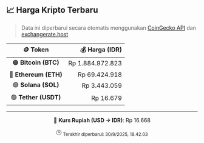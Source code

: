 

<!-- HARGA_KRIPTO -->
## 📈 Harga Kripto Terbaru

> Data ini diperbarui secara otomatis menggunakan [CoinGecko API](https://www.coingecko.com/) dan [exchangerate.host](https://exchangerate.host/)

<div align="center">

| 🪙 Token | 💰 Harga (IDR) |
|:------:|---------------:|
| 🟠 **Bitcoin (BTC)**   | Rp 1.884.972.823 |
| 🔵 **Ethereum (ETH)**  | Rp 69.424.918 |
| 🟣 **Solana (SOL)**    | Rp 3.443.059 |
| 🟢 **Tether (USDT)**   | Rp 16.679 |

---

💱 **Kurs Rupiah (USD → IDR)**: Rp 16.668

🕒 <sub>Terakhir diperbarui: 30/9/2025, 18.42.03</sub>

</div>
<!-- /HARGA_KRIPTO -->